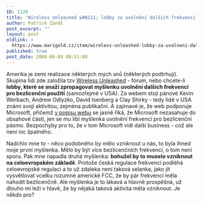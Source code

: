 ```yaml
---
ID: 1126
title: 'Wireless Unleashed &#8211; lobby za uvolnění dalších frekvencí pro bezlicenční použití'
author: Patrick Zandl
post_excerpt: ""
layout: post
oldlink: >
  https://www.marigold.cz/item/wireless-unleashed-lobby-za-uvolneni-dalsich-frekvenci-pro-bezlicencni-pouziti
published: true
post_date: 2004-06-04 08:51:00
---
```

<p>
Amerika je zemí realizace některých mých snů (některých podtrhuji). Skupina lidí zde založila tzv <a href="http://wirelessunleashed.com/">Wireless Unleashed</a> - fórum, nebo chcete-li <b>lobby, které se snaží zpropagovat myšlenku uvolnění dalších frekvencí pro bezlicenční použití</b> (samozřejmě v USA). Za webem stojí pánové Kevin Werbach, Andrew Odlyzko, David Isenberg a Clay Shirky - tedy lidé v USA známí svojí aktivitou, zejména publikační. A zajímavé je, že web podporuje Microsoft, přičemž <a href="http://wirelessunleashed.com/about.html">v popisu webu</a> se jasně říká, že Microsoft nezasahuje do obsahové části, jen se mu líbí myšlenka uvolnění frekvencí pro bezlicenční pásmo. Bezpochyby pro to, že v tom Microsoft vidí další business - což ale není nic špatného. </p>

<p>
Nadchlo mne to - něco podobného by mělo vzniknout u nás, to byla ihned moje první myšlenka. Mělo by být více bezlicenčních frekvencí, o tom není sporu. Pak mne napadla druhá myšlenka: <b>bohužel by to muselo vzniknout na celoevropském základě</b>. Protože česká regulace frekvencí podléhá celoevropské regulaci a to už zdaleka není taková selanka, jako jít vysvětlovat vcelku rozumné americké FCC, že by pár frekvencí měla nahodit bezlicenčně. Ale myšlenka je to lákavá a hlavně prospěšná, už dlouho mi leží v hlavě, že by nějaká taková aktivita měla vzniknout. Je někdo pro?
</p>
